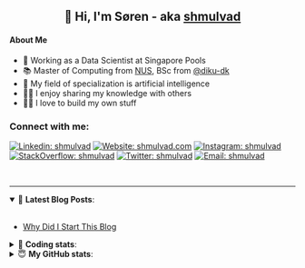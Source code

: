 <h2 align="center">
	👋 Hi, I'm Søren - aka <a href="https://shmulvad.com">shmulvad</a>
</h2>

#### About Me
- 🤖 Working as a Data Scientist at Singapore Pools
- 📚 Master of Computing from [NUS], BSc from [@diku-dk]
- 🧠 My field of specialization is artificial intelligence
- 👨‍🏫 I enjoy sharing my knowledge with others
- 👨‍💻 I love to build my own stuff

### Connect with me:

[![Linkedin: shmulvad](https://img.shields.io/badge/shmulvad-blue?style=flat&logo=Linkedin&logoColor=white)][linkedin]
[![Website: shmulvad.com](https://img.shields.io/badge/shmulvad.com-47CCCC?&style=flat&logo=Google-Chrome&logoColor=white)][website]
[![Instagram: shmulvad](https://img.shields.io/badge/-@shmulvad-purple?style=flat&logo=Instagram&logoColor=white)][instagram]
[![StackOverflow: shmulvad](https://img.shields.io/badge/shmulvad-FE7A16?style=flat&logo=stack-overflow&logoColor=white)][stackOverflow]
[![Twitter: shmulvad](https://img.shields.io/badge/@shmulvad-1ca0f1?style=flat&logo=twitter&logoColor=white)][twitter]
[![Email: shmulvad](https://img.shields.io/badge/shmulvad-D14836?style=flat&logo=gmail&logoColor=white)][mail]

<br />

---

<details open>
 <summary>📕 <b>Latest Blog Posts</b>: </summary>

<br>

<!-- BLOG-POST-LIST:START -->
- [Why Did I Start This Blog](https://shmulvad.com/blog/why-did-start-this-blog)
<!-- BLOG-POST-LIST:END -->

</details>

<!-- --- -->

<details>
 <summary>🤖 <b>Coding stats</b>: </summary>

<br>

NOTE: Doesn't track coding at work or work done in environments such as Jupyter Notebooks.

<!--START_SECTION:waka-->
![Code Time](http://img.shields.io/badge/Code%20Time-0%20secs-blue)

**I'm a Night 🦉** 

```text
🌞 Morning    85 commits     ██░░░░░░░░░░░░░░░░░░░░░░░   10.28% 
🌆 Daytime    289 commits    ████████░░░░░░░░░░░░░░░░░   34.95% 
🌃 Evening    283 commits    ████████░░░░░░░░░░░░░░░░░   34.22% 
🌙 Night      170 commits    █████░░░░░░░░░░░░░░░░░░░░   20.56%

```


📊 **This Week I Spent My Time On** 

```text
💬 Programming Languages: 
Python                   2 hrs 30 mins       ████████████████░░░░░░░░░   67.19% 
Other                    45 mins             █████░░░░░░░░░░░░░░░░░░░░   20.24% 
Text                     21 mins             ██░░░░░░░░░░░░░░░░░░░░░░░   9.42% 
Bash                     5 mins              ░░░░░░░░░░░░░░░░░░░░░░░░░   2.56% 
Markdown                 1 min               ░░░░░░░░░░░░░░░░░░░░░░░░░   0.53%

🔥 Editors: 
VS Code                  3 hrs 12 mins       █████████████████████░░░░   85.88% 
Zsh                      28 mins             ███░░░░░░░░░░░░░░░░░░░░░░   12.81% 
Sublime Text             2 mins              ░░░░░░░░░░░░░░░░░░░░░░░░░   1.31%

🐱‍💻 Projects: 
limits                   2 hrs 44 mins       ██████████████████░░░░░░░   73.25% 
overvaagning-admin       44 mins             █████░░░░░░░░░░░░░░░░░░░░   19.65% 
Unknown Project          13 mins             █░░░░░░░░░░░░░░░░░░░░░░░░   5.87% 
Terminal                 2 mins              ░░░░░░░░░░░░░░░░░░░░░░░░░   1.22%

```


 Last Updated on 19/06/2022 18:46:06 UTC
<!--END_SECTION:waka-->

</details>

<!-- --- -->

<details>
 <summary>😇 <b>My GitHub stats</b>: </summary>

<br>

<img align="left" alt="shmulvad's Github Stats" src="https://github-readme-stats.vercel.app/api?username=shmulvad&show_icons=true&hide_border=true" />

</details>



[website]: https://shmulvad.com
[twitter]: https://twitter.com/shmulvad
[linkedin]: https://linkedin.com/in/shmulvad
[instagram]: https://instagram.com/shmulvad
[stackOverflow]: https://stackoverflow.com/users/9248793/shmulvad
[mail]: mailto:shmulvad@gmail.com
[@diku-dk]: https://github.com/diku-dk
[github]: https://github.com/shmulvad
[NUS]: https://www.nus.edu.sg